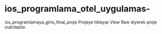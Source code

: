 # ios_programlama_otel_uygulamas-
ios_programlamaya_giris_final_proje
Projeye tıklayıp View Raw diyerek proje indirilebilir.
